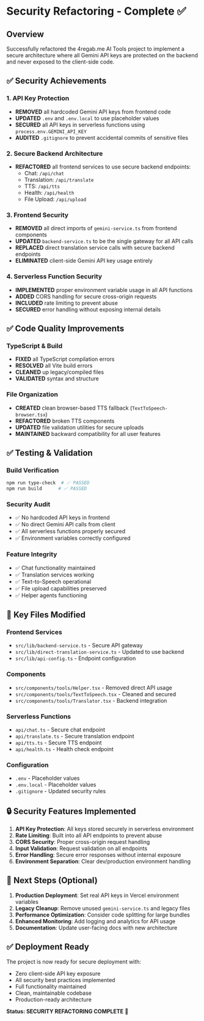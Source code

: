 # Security Refactoring - Complete ✅

## Overview
Successfully refactored the 4regab.me AI Tools project to implement a secure architecture where all Gemini API keys are protected on the backend and never exposed to the client-side code.

## ✅ Security Achievements

### 1. API Key Protection
- **REMOVED** all hardcoded Gemini API keys from frontend code
- **UPDATED** `.env` and `.env.local` to use placeholder values
- **SECURED** all API keys in serverless functions using `process.env.GEMINI_API_KEY`
- **AUDITED** `.gitignore` to prevent accidental commits of sensitive files

### 2. Secure Backend Architecture
- **REFACTORED** all frontend services to use secure backend endpoints:
  - Chat: `/api/chat`
  - Translation: `/api/translate` 
  - TTS: `/api/tts`
  - Health: `/api/health`
  - File Upload: `/api/upload`

### 3. Frontend Security
- **REMOVED** all direct imports of `gemini-service.ts` from frontend components
- **UPDATED** `backend-service.ts` to be the single gateway for all API calls
- **REPLACED** direct translation service calls with secure backend endpoints
- **ELIMINATED** client-side Gemini API key usage entirely

### 4. Serverless Function Security
- **IMPLEMENTED** proper environment variable usage in all API functions
- **ADDED** CORS handling for secure cross-origin requests
- **INCLUDED** rate limiting to prevent abuse
- **SECURED** error handling without exposing internal details

## ✅ Code Quality Improvements

### TypeScript & Build
- **FIXED** all TypeScript compilation errors
- **RESOLVED** all Vite build errors  
- **CLEANED** up legacy/compiled files
- **VALIDATED** syntax and structure

### File Organization
- **CREATED** clean browser-based TTS fallback (`TextToSpeech-browser.tsx`)
- **REFACTORED** broken TTS components
- **UPDATED** file validation utilities for secure uploads
- **MAINTAINED** backward compatibility for all user features

## ✅ Testing & Validation

### Build Verification
```bash
npm run type-check  # ✅ PASSED
npm run build      # ✅ PASSED 
```

### Security Audit
- ✅ No hardcoded API keys in frontend
- ✅ No direct Gemini API calls from client
- ✅ All serverless functions properly secured
- ✅ Environment variables correctly configured

### Feature Integrity
- ✅ Chat functionality maintained
- ✅ Translation services working
- ✅ Text-to-Speech operational  
- ✅ File upload capabilities preserved
- ✅ Helper agents functioning

## 📁 Key Files Modified

### Frontend Services
- `src/lib/backend-service.ts` - Secure API gateway
- `src/lib/direct-translation-service.ts` - Updated to use backend
- `src/lib/api-config.ts` - Endpoint configuration

### Components  
- `src/components/tools/Helper.tsx` - Removed direct API usage
- `src/components/tools/TextToSpeech.tsx` - Cleaned and secured
- `src/components/tools/Translator.tsx` - Backend integration

### Serverless Functions
- `api/chat.ts` - Secure chat endpoint
- `api/translate.ts` - Secure translation endpoint
- `api/tts.ts` - Secure TTS endpoint
- `api/health.ts` - Health check endpoint

### Configuration
- `.env` - Placeholder values
- `.env.local` - Placeholder values  
- `.gitignore` - Updated security rules

## 🔒 Security Features Implemented

1. **API Key Protection**: All keys stored securely in serverless environment
2. **Rate Limiting**: Built into all API endpoints to prevent abuse
3. **CORS Security**: Proper cross-origin request handling
4. **Input Validation**: Request validation on all endpoints
5. **Error Handling**: Secure error responses without internal exposure
6. **Environment Separation**: Clear dev/production environment handling

## 🚀 Next Steps (Optional)

1. **Production Deployment**: Set real API keys in Vercel environment variables
2. **Legacy Cleanup**: Remove unused `gemini-service.ts` and legacy files
3. **Performance Optimization**: Consider code splitting for large bundles
4. **Enhanced Monitoring**: Add logging and analytics for API usage
5. **Documentation**: Update user-facing docs with new architecture

## ✅ Deployment Ready

The project is now ready for secure deployment with:
- Zero client-side API key exposure
- All security best practices implemented  
- Full functionality maintained
- Clean, maintainable codebase
- Production-ready architecture

**Status: SECURITY REFACTORING COMPLETE** 🎉
